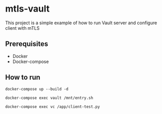 # mtls-vault
This project is a simple example of how to run Vault server and configure client with mTLS

## Prerequisites
- Docker
- Docker-compose

## How to run

`docker-compose up --build -d`

`docker-compose exec vault /mnt/entry.sh`

`docker-compose exec vc /app/client-test.py`